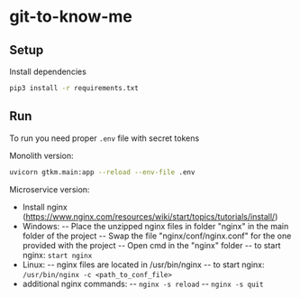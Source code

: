 # git-to-know-me

## Setup

Install dependencies
```bash
pip3 install -r requirements.txt
```

## Run

To run you need proper `.env` file with secret tokens

Monolith version:
```bash
uvicorn gtkm.main:app --reload --env-file .env
```

Microservice version:
- Install nginx (https://www.nginx.com/resources/wiki/start/topics/tutorials/install/)
- Windows:
-- Place the unzipped nginx files in folder "nginx" in the main folder of the project
-- Swap the file "nginx/conf/nginx.conf" for the one provided with the project
-- Open cmd in the "nginx" folder
-- to start nginx: `start nginx`
- Linux:
-- nginx files are located in /usr/bin/nginx
-- to start nginx: `/usr/bin/nginx -c <path_to_conf_file>`
- additional nginx commands:
-- `nginx -s reload`
-- `nginx -s quit`